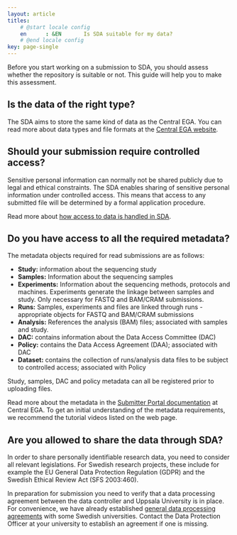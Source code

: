 ```yaml
---
layout: article
titles:
    # @start locale config
    en      : &EN       Is SDA suitable for my data?
    # @end locale config
key: page-single
---
```


Before you start working on a submission to SDA, you should assess whether the
repository is suitable or not. This guide will help you to make this assessment.

## Is the data of the right type?

The SDA aims to store the same kind of data as the Central EGA. You can read
more about data types and file formats at the [Central EGA website](https://ega-archive.org).

## Should your submission require controlled access?

Sensitive personal information can normally not be shared publicly due to legal
and ethical constraints. The SDA enables sharing of sensitive personal
information under controlled access. This means that access to any submitted
file will be determined by a formal application procedure.

Read more about [how access to data is handled in SDA](/data-access.html).

## Do you have access to all the required metadata?

The metadata objects required for read submissions are as follows:

- **Study:** information about the sequencing study
- **Samples:** Information about the sequencing samples
- **Experiments:** Information about the sequencing methods, protocols and
  machines. Experiments generate the linkage between samples and study. Only
  necessary for FASTQ and BAM/CRAM submissions.
- **Runs:** Samples, experiments and files are linked through runs - appropriate
  objects for FASTQ and BAM/CRAM submissions
- **Analysis:** References the analysis (BAM) files; associated with samples and
  study.
- **DAC:** contains information about the Data Access Committee (DAC)
- **Policy:** contains the Data Access Agreement (DAA); associated with DAC
- **Dataset:** contains the collection of runs/analysis data files to be subject
  to controlled access; associated with Policy

Study, samples, DAC and policy metadata can all be registered prior to uploading
files.

Read more about the metadata in the [Submitter Portal documentation](https://ega-archive.org/submission/tools/submitter-portal)
at Central EGA. To get an initial understanding of the metadata requirements, we
recommend the tutorial videos listed on the web page.

## Are you allowed to share the data through SDA?

In order to share personally identifiable research data, you need to consider
all relevant legislations. For Swedish research projects, these include for
example the EU General Data Protection Regulation (GDPR) and the Swedish Ethical
Review Act (SFS 2003:460).

In preparation for submission you need to verify that a data processing
agreement between the data controller and Uppsala University is in
place. For convenience, we have already established [general data processing agreements](https://nbis.se/support/general-processing-agreements.html)
with some Swedish universities. Contact the Data Protection Officer at your
university to establish an agreement if one is missing.
